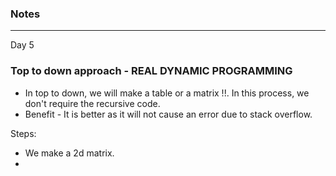 ### Notes

---

Day 5

### Top to down approach - REAL DYNAMIC PROGRAMMING

* In top to down, we will make a table or a matrix !!. In this process, we don't require the recursive code.
* Benefit - It is better as it will not cause an error due to stack overflow. 


Steps:

* We make a 2d matrix.
* 
